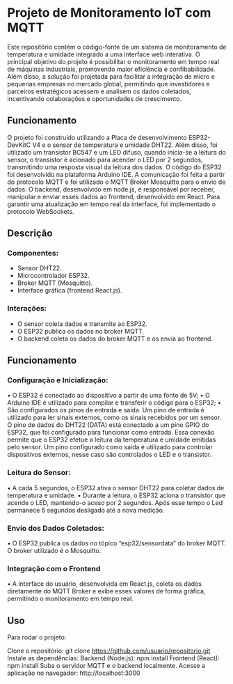 # Projeto de Monitoramento IoT com MQTT
Este repositório contém o código-fonte de um sistema de monitoramento de temperatura e umidade integrado a uma interface web interativa. O principal objetivo do projeto é possibilitar o monitoramento em tempo real de máquinas industriais, promovendo maior eficiência e confibabilidade. Além disso, a solução foi projetada para facilitar a integração de micro e pequenas empresas no mercado global, permitindo que investidores e parceiros estratégicos acessem e analisem os dados coletados, incentivando colaborações e oportunidades de crescimento.

## Funcionamento
O projeto foi construído utilizando a Placa de desenvolvimento ESP32-DevKitC V4 e o sensor de temperatura e umidade DHT22. Além disso, foi utilizado um transistor BC547 e um LED difuso, quando inicia-se a leitura do sensor, o transistor é acionado para acender o LED por 2 segundos, transmitindo uma resposta visual da leitura dos dados. O código do ESP32 foi desenvolvido na plataforma Arduino IDE.
A comunicação foi feita a partir do protocolo MQTT e foi utilizado o MQTT Broker Mosquitto para o envio de dados. O backend, desenvolvido em node.js, é responsável por receber, manipular e enviar esses dados ao frontend, desenvolvido em React. Para garantir uma atualização em tempo real da interface, foi implementado o protocolo WebSockets.


## Descrição
### Componentes:
- Sensor DHT22.
- Microcontrolador ESP32.
- Broker MQTT (Mosquitto).
- Interface gráfica (frontend React.js).

### Interações:
- O sensor coleta dados e transmite ao ESP32.
- O ESP32 publica os dados no broker MQTT.
- O backend coleta os dados do broker MQTT e os envia ao frontend.


## Funcionamento
### Configuração e Inicialização:
•	O ESP32 é conectado ao dispositivo a partir de uma fonte de 5V;
•	O Arduino IDE é utilizado para compilar e transferir o código para o ESP32;
•	São configurados os pinos de entrada e saída. Um pino de entrada é utilizado para ler sinais externos, como os sinais recebidos por um sensor. O pino de dados do DHT22 (DATA) está conectado a um pino GPIO do ESP32, que foi configurado para funcionar como entrada. Essa conexão permite que o ESP32 efetue a leitura da temperatura e umidade emitidas pelo sensor. Um pino configurado como saída é utilizado para controlar dispositivos externos, nesse caso são controlados o LED e o transistor.

### Leitura do Sensor:
•	A cada 5 segundos, o ESP32 ativa o sensor DHT22 para coletar dados de temperatura e umidade.
•	Durante a leitura, o ESP32 aciona o transístor que acende o LED, mantendo-o aceso por 2 segundos. Após esse tempo o Led permanece 5 segundos desligado até a nova medição.

### Envio dos Dados Coletados:
•	O ESP32 publica os dados no tópico “esp32/sensordata” do broker MQTT. O broker utilizado é o Mosquitto.

### Integração com o Frontend
•	A interface do usuário, desenvolvida em React.js, coleta os dados diretamente do MQTT Broker e exibe esses valores de forma gráfica, permitindo o monitoramento em tempo real.


## Uso
Para rodar o projeto:

Clone o repositório: git clone https://github.com/usuario/repositorio.git
Instale as dependências:
Backend (Node.js): npm install
Frontend (React): npm install
Suba o servidor MQTT e o backend localmente.
Acesse a aplicação no navegador: http://localhost:3000
